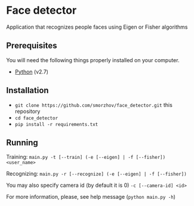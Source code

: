 # Face detector

Application that recognizes people faces using Eigen or Fisher algorithms

## Prerequisites

You will need the following things properly installed on your computer.

* [Python](https://www.python.org/) (v2.7)

## Installation

* `git clone https://github.com/smorzhov/face_detector.git` this repository
* `cd face_detector`
* `pip install -r requirements.txt`

## Running

Training:     `main.py -t [--train] (-e [--eigen] | -f [--fisher]) <user_name>`

Recognizing:  `main.py -r [--recognize] (-e [--eigen] | -f [--fisher])`

You may also specify camera id (by default it is 0) `-c [--camera-id] <id>`

For more information, please, see help message (`python main.py -h`)
